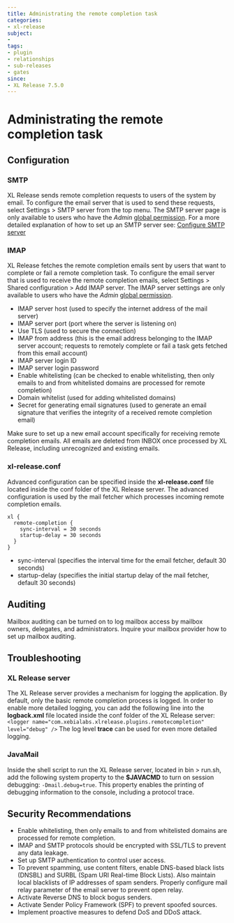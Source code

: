 ```yaml
---
title: Administrating the remote completion task
categories:
- xl-release
subject:
- 
tags:
- plugin
- relationships
- sub-releases
- gates
since:
- XL Release 7.5.0
---
```


# Administrating the remote completion task

## Configuration

### SMTP
XL Release sends remote completion requests to users of the system by email. To configure the email server that is used to send these requests, select Settings > SMTP server from the top menu. 
The SMTP server page is only available to users who have the  _Admin_ [global permission](https://docs.xebialabs.com/xl-release/how-to/configure-permissions.html). For a more detailed explanation of how to set up an SMTP server see: [Configure SMTP server](https://docs.xebialabs.com/xl-release/how-to/configure-smtp-server.html)

### IMAP
XL Release fetches the remote completion emails sent by users that want to complete or fail a remote completion task. To configure the email server that is used to receive the remote completion emails, 
select Settings > Shared configuration > Add IMAP server. The IMAP server settings are only available to users who have the _Admin_ [global permission](https://docs.xebialabs.com/xl-release/how-to/configure-permissions.html).

- IMAP server host (used to specify the internet address of the mail server)
- IMAP server port (port where the server is listening on)
- Use TLS (used to secure the connection)
- IMAP from address (this is the email address belonging to the IMAP server account; requests to remotely complete or fail a task gets fetched from this email account)
- IMAP server login ID
- IMAP server login password
- Enable whitelisting (can be checked to enable whitelisting, then only emails to and from whitelisted domains are processed for remote completion)
- Domain whitelist (used for adding whitelisted domains)
- Secret for generating email signatures (used to generate an email signature that verifies the integrity of a received remote completion email)

Make sure to set up a new email account specifically for receiving remote completion emails. All emails are deleted from INBOX once processed by XL Release, including unrecognized and existing emails.

### xl-release.conf
Advanced configuration can be specified inside the **xl-release.conf** file located inside the conf folder of the XL Release server. The advanced configuration is used by the mail fetcher which processes incoming remote completion emails. 

```
xl {
  remote-completion {
    sync-interval = 30 seconds
    startup-delay = 30 seconds
  }
}
```

- sync-interval (specifies the interval time for the email fetcher, default 30 seconds)
- startup-delay (specifies the initial startup delay of the mail fetcher, default 30 seconds)

## Auditing

Mailbox auditing can be turned on to log mailbox access by mailbox owners, delegates, and administrators. Inquire your mailbox provider how to set up mailbox auditing.

## Troubleshooting

### XL Release server
The XL Release server provides a mechanism for logging the application. By default, only the basic remote completion process is logged.
In order to enable more detailed logging, you can add the following line into the **logback.xml** file located inside the conf folder of the XL Release server: 
`<logger name="com.xebialabs.xlrelease.plugins.remotecompletion" level="debug" />`
The log level **trace** can be used for even more detailed logging.

### JavaMail
Inside the shell script to run the XL Release server, located in bin > run.sh, add the following system property to the **$JAVACMD** to turn on session debugging: `-Dmail.debug=true`.
This property enables the printing of debugging information to the console, including a protocol trace.

## Security Recommendations
- Enable whitelisting, then only emails to and from whitelisted domains are processed for remote completion.
- IMAP and SMTP protocols should be encrypted with SSL/TLS to prevent any data leakage.
- Set up SMTP authentication to control user access.
- To prevent spamming, use content filters, enable DNS-based black lists (DNSBL) and SURBL (Spam URI Real-time Block Lists). Also maintain local blacklists of IP addresses of spam senders. Properly configure mail relay parameter of the email server to prevent open relay.
- Activate Reverse DNS to block bogus senders.
- Activate Sender Policy Framework (SPF) to prevent spoofed sources.
- Implement proactive measures to defend DoS and DDoS attack.
